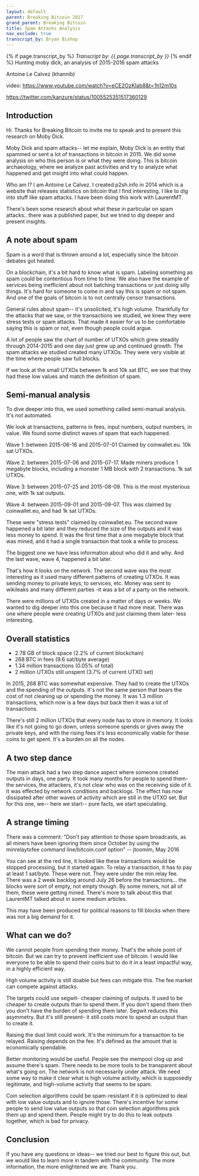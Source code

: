 ```yaml
---
layout: default
parent: Breaking Bitcoin 2017
grand_parent: Breaking Bitcoin
title: Spam Attacks Analysis
nav_exclude: true
transcript_by: Bryan Bishop
---
```


{% if page.transcript_by %} <i>Transcript by:
{{ page.transcript_by }}</i> {% endif %} Hunting moby dick, an analysis
of 2015-2016 spam attacks

Antoine Le Calvez (khannib)

video: <https://www.youtube.com/watch?v=eCE2OzKIab8&t=1h12m10s>

<https://twitter.com/kanzure/status/1005525351517360129>

## Introduction

Hi. Thanks for Breaking Bitcoin to invite me to speak and to present
this research on Moby Dick.

Moby Dick and spam attacks-- let me explain, Moby Dick is an entity that
spammed or sent a lot of transactions in bitcoin in 2015. We did some
analysis on who this person is or what they were doing. This is bitcoin
archaeology, where we analyze past activities and try to analyze what
happened and get insight into what could happen.

Who am I? I am Antoine Le Calvez. I created p2sh.info in 2014 which is a
website that releases statistics on bitcoin that I find interesting. I
like to dig into stuff like spam attacks. I have been doing this work
with LaurentMT.

There's been some research about what these in particular on spam
attacks.. there was a published paper, but we tried to dig deeper and
present insights.

## A note about spam

Spam is a word that is thrown around a lot, especially since the bitcoin
debates got heated.

On a blockchain, it's a bit hard to know what is spam. Labeling
something as spam could be contentious from time to time. We also have
the example of services being inefficient about not batching
transactions or just doing silly things. It's hard for someone to come
in and say this is spam or not spam. And one of the goals of bitcoin is
to not centrally censor transactions.

General rules about spam-- it's unsolicited, it's high volume.
Thankfully for the attacks that we saw, or the transactions we studied,
we knew they were stress tests or spam attacks. That made it easier for
us to be comfortable saying this is spam or not, even though people
could argue.

A lot of people saw the chart of number of UTXOs which grew steadily
through 2014-2015 and one day just grew up and continued growth. The
spam attacks we studied created many UTXOs. They were very visible at
the time where people saw full blocks.

If we look at the small UTXOs between 1k and 10k sat BTC, we see that
they had these low values and match the definition of spam.

## Semi-manual analysis

To dive deeper into this, we used something called semi-manual analysis.
It's not automated.

We look at transactions, patterns in fees, input numbers, output
numbers, in value. We found some distinct waves of spam that each
happened.

Wave 1: between 2015-06-16 and 2015-07-01 Claimed by coinwallet.eu. 10k
sat UTXOs.

Wave 2: between 2015-07-06 and 2015-07-17. Made miners produce 1
megabyte blocks, including a monster 1 MB block with 2 transactions. 1k
sat UTXOs.

Wave 3: between 2015-07-25 and 2015-08-09. This is the most mysterious
one, with 1k sat outputs.

Wave 4: between 2015-09-01 and 2015-09-07. This was claimed by
coinwallet.eu, and had 1k sat UTXOs.

These were "stress tests" claimed by coinwallet.eu. The second wave
happened a bit later and they reduced the size of the outputs and it was
less money to spend. It was the first time that a one megabyte block
that was mined, and it had a single transaction that took a while to
process.

The biggest one we have less information about who did it and why. And
the last wave, wave 4, happened a bit later.

That's how it looks on the network. The second wave was the most
interesting as it used many different patterns of creating UTXOs. It was
sending money to private keys, to services, etc. Money was sent to
wikileaks and many different parties -it was a bit of a party on the
network.

There were millions of UTXOs created in a matter of days or weeks. We
wanted to dig deeper into this one because it had more meat. There was
one where people were creating UTXOs and just claiming them later- less
interesting.

## Overall statistics

- 2.78 GB of block space (2.2% of current blockchain)
- 268 BTC in fees (9.6 sat/byte average)
- 1.34 million transactions (0.05% of total)
- 2 million UTXOs still unspent (3.7% of current UTXO set)

In 2015, 268 BTC was somewhat expensive. They had to create the UTXOs
and the spending of the outputs. It's not the same person that bears the
cost of not cleaning up or spending the money. It was 1.3 million
transactions, which now is a few days but back then it was a lot of
transactions.

There's still 2 million UTXOs that every node has to store in memory. It
looks like it's not going to go down, unless someone spends or gives
away the private keys, and with the rising fees it's less economically
viable for these coins to get spent. It's a burden on all the nodes.

## A two step dance

The main attack had a two step dance aspect where someone created
outputs in days, one party. It took many months for people to spend
them- the services, the attackers, it's not clear who was on the
receiving side of it. It was effected by network conditions and
backlogs. The effect has now dissipated after other waves of activity
which are still in the UTXO set. But for this one, we-- here we start--
pure facts, we start speculating.

## A strange timing

There was a comment: "Don't pay attention to those spam broadcasts, as
all miners have been ignoring them since October by using the
minrelaytxfee command line/bitcoin.conf option" -- jtoomim, May 2016

You can see at the red line, it looked like these transactions would be
stopped processing, but it started again. To relay a transaction, it has
to pay at least 1 sat/byte. These were not. They were under the min
relay fee. There was a 2 week backlog around July 26 before the
transactions... the blocks were sort of empty, not empty though. By some
miners, not all of them, these were getting mined. There's more to talk
about this that LaurentMT talked about in some medium articles.

This may have been produced for political reasons to fill blocks when
there was not a big demand for it.

## What can we do?

We cannot people from spending their money. That's the whole point of
bitcoin. But we can try to prevent inefficient use of bitcoin. I would
like everyone to be able to spend their coins but to do it in a least
impactful way, in a highly efficient way.

High volume activity is still doable but fees can mitigate this. The fee
market can compete against attacks.

The targets could use segwit- cheaper claiming of outputs. It used to be
cheaper to create outputs than to spend them. If you don't spend them
then you don't have the burden of spending them later. Segwit reduces
this asymmetry. But it's still present- it still costs more to spend an
output than to create it.

Raising the dust limit could work. It's the minimum for a transaction to
be relayed. Raising depends on the fee. It's defined as the amount that
is economically spendable.

Better monitoring would be useful. People see the mempool clog up and
assume there's spam. There needs to be more tools to be transparent
about what's going on. The network is not necessarily under attack. We
need some way to make it clear what is high volume activity, which is
supposedly legitimate, and high-volume activity that seems to be spam.

Coin selection algorithms could be spam-resistant if it is optimized to
deal with low value outputs and to ignore those. There's incentive for
some people to send low value outputs so that coin selection algorithms
pick them up and spend them. People might try to do this to leak outputs
together, which is bad for privacy.

## Conclusion

If you have any questions or ideas-- we tried our best to figure this
out, but we would like to learn more in tandem with the community. The
more information, the more enlightened we are. Thank you.

